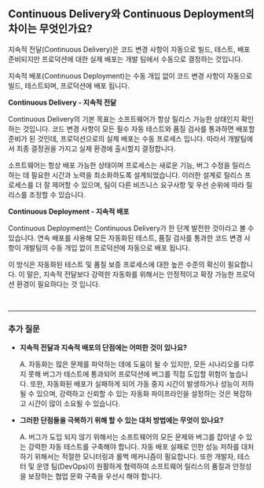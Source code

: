 ## **Continuous Delivery와 Continuous Deployment의 차이는 무엇인가요?**

지속적 전달(Continuous Delivery)은 코드 변경 사항이 자동으로 빌드, 테스트, 배포 준비되지만 프로덕션에 대한 실제 배포는 개발 팀에서 수동으로 결정하는 것입니다. 

지속적 배포(Continuous Deployment)는 수동 개입 없이 코드 변경 사항이 자동으로 빌드, 테스트되며, 프로덕션에 배포 됩니다.

**Continuous Delivery - 지속적 전달**  

Continuous Delivery의 기본 목표는 소프트웨어가 항상 릴리스 가능한 상태인지 확인하는 것입니다. 코드 변경 사항이 모든 필수 자동 테스트와 품질 검사를 통과하면 배포할 준비가 된 것인데, 프로덕션으로의 실제 배포는 수동 프로세스 입니다. 따라서 개발팀에서 최종 결정권을 가지고 실제 환경에 출시할지 결정합니다. 

소프트웨어는 항상 배포 가능한 상태이며 프로세스는 새로운 기능, 버그 수정을 릴리스하는 데 필요한 시간과 노력을 최소화하도록 설계되었습니다. 이러한 설계로 릴리스 프로세스를 더 잘 제어할 수 있으며, 팀이 다른 비즈니스 요구사항 및 우선 순위에 따라 릴리스를 조정할 수 있습니다.

**Continuous Deployment - 지속적 배포**  

Continuous Deployment는 Continuous Delivery가 한 단계 발전한 것이라고 볼 수 있습니다. 연속 배포를 사용해 모든 자동화된 테스트, 품질 검사를 통과한 코드 변경 사항이 개발팀의 수동 개입 없이 프로덕션에 자동으로 배포 됩니다. 

이 방식은 자동화된 테스트 및 품질 보증 프로세스에 대한 높은 수준의 확신이 필요합니다. 이 말은, 지속적 전달보다 강력한 자동화를 위해서는 안정적이고 확장 가능한 프로덕션 환경이 필요하다는 것 입니다.

<br>

---
### **추가 질문**

- **지속적 전달과 지속적 배포의 단점에는 어떠한 것이 있나요?**

    A. 자동화는 많은 문제를 파악하는 데에 도움이 될 수 있지만, 모든 시나리오를 다루지 못해 버그가 테스트에 통과되어 프로덕션에 버그를 직접 도입할 위험이 높습니다. 또한, 자동화된 배포가 실패하게 되어 가동 중지 시간이 발생하거나 성능이 저하될 수 있으며, 강력하고 신뢰할 수 있는 자동화 파이프라인을 설정하는 것은 복잡하고 시간이 많이 소요될 수 있습니다. 

- **그러한 단점들을 극복하기 위해 할 수 있는 대처 방법에는 무엇이 있나요?**

    A. 버그가 도입 되지 않기 위해서는 소프트웨어의 모든 문제와 버그를 잡아낼 수 있는 강력한 자동 테스트를 구축해야 합니다. 자동 배포 실패로 인한 성능 저하를 대처하기 위해서는 적절한 모니터링과 롤백 메커니즘이 필요합니다. 또한 개발자, 테스터 및 운영 팀(DevOps)이 원활하게 협력하여 소프트웨어 릴리스의 품질과 안정성을 보장하는 협업 문화 구축을 우선시 해야 합니다.